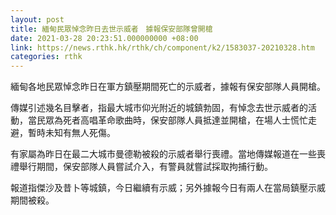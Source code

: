 ```yaml
---
layout: post
title: 緬甸民眾悼念昨日去世示威者　據報保安部隊曾開槍
date: 2021-03-28 20:23:51.000000000 +08:00
link: https://news.rthk.hk/rthk/ch/component/k2/1583037-20210328.htm
categories: rthk
---
```


緬甸各地民眾悼念昨日在軍方鎮壓期間死亡的示威者，據報有保安部隊人員開槍。

傳媒引述幾名目擊者，指最大城市仰光附近的城鎮勃固，有悼念去世示威者的活動，當民眾為死者高唱革命歌曲時，保安部隊人員抵達並開槍，在場人士慌忙走避，暫時未知有無人死傷。

有家屬為昨日在最二大城市曼德勒被殺的示威者舉行喪禮。當地傳媒報道在一些喪禮舉行期間，保安部隊人員嘗試介入，有警員就嘗試採取拘捕行動。

報道指傑沙及昔卜等城鎮，今日繼續有示威；另外據報今日有兩人在當局鎮壓示威期間被殺。
